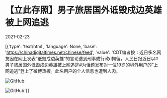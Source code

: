 # 【立此存照】男子旅居国外诋毁戍边英雄被上网追逃

2021-02-23

[{'type': 'text/html', 'language': None, 'base': 'https://chinadigitaltimes.net/chinese/feed', 'value': 'CDT编者按：近日多名网友因在网上发表“诋毁戍边英雄”的言论遭到刑事或行政d拘留，人民日报近日以#男子旅居国外诋毁戍边英雄被上网追逃#为话题发布对一位19岁的境外用户的“上网追逃”登上了微博热搜。此名用户的个人信息也遭到人肉。

![GitHub](https://chinadigitaltimes.net/chinese/files/2021/02/上网追逃.jpg)

![GitHub](https://chinadigitaltimes.net/chinese/files/2021/02/上网追逃2.jpg)'}]
